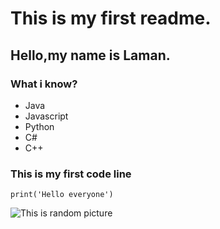 # This is my first readme.
## Hello,my name is Laman.
### What i know?
* Java
* Javascript
* Python
* C#
* C++
### This is my first code line
``` print('Hello everyone') ```

![This is random picture](https://github.blog/wp-content/uploads/2023/01/1200x640.png?resize=800%2C425)

